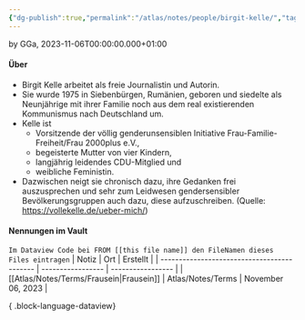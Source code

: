 ```yaml
---
{"dg-publish":true,"permalink":"/atlas/notes/people/birgit-kelle/","tags":["class/people"],"noteIcon":""}
---
```


by GGa, 2023-11-06T00:00:00.000+01:00
 
#### Über
- Birgit Kelle arbeitet als freie Journalistin und Autorin. 
- Sie wurde 1975 in Siebenbürgen, Rumänien, geboren und siedelte als Neunjährige mit ihrer Familie noch aus dem real existierenden Kommunismus nach Deutschland um.
- Kelle ist 
	- Vorsitzende der völlig genderunsensiblen Initiative Frau-Familie-Freiheit/Frau 2000plus e.V., 
	- begeisterte Mutter von vier Kindern, 
	- langjährig leidendes CDU-Mitglied und 
	- weibliche Feministin. 
- Dazwischen neigt sie chronisch dazu, ihre Gedanken frei auszusprechen und sehr zum Leidwesen gendersensibler Bevölkerungsgruppen auch dazu, diese aufzuschreiben.
(Quelle: https://vollekelle.de/ueber-mich/)

#### Nennungen im Vault
`Im Dataview Code bei FROM [[this file name]] den FileNamen dieses Files eintragen` 
| Notiz                                       | Ort               | Erstellt          |
| ------------------------------------------- | ----------------- | ----------------- |
| [[Atlas/Notes/Terms/Frausein\|Frausein]] | Atlas/Notes/Terms | November 06, 2023 |

{ .block-language-dataview}
